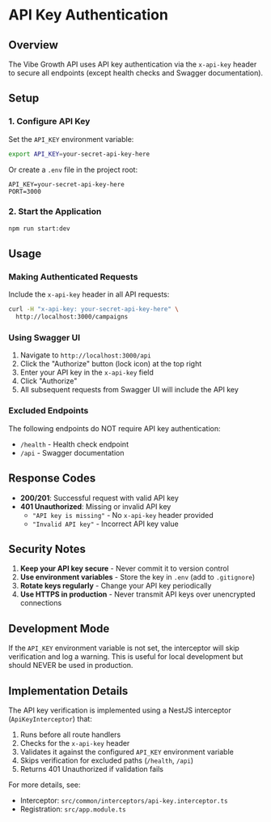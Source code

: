 # API Key Authentication

## Overview

The Vibe Growth API uses API key authentication via the `x-api-key` header to secure all endpoints (except health checks and Swagger documentation).

## Setup

### 1. Configure API Key

Set the `API_KEY` environment variable:

```bash
export API_KEY=your-secret-api-key-here
```

Or create a `.env` file in the project root:

```env
API_KEY=your-secret-api-key-here
PORT=3000
```

### 2. Start the Application

```bash
npm run start:dev
```

## Usage

### Making Authenticated Requests

Include the `x-api-key` header in all API requests:

```bash
curl -H "x-api-key: your-secret-api-key-here" \
  http://localhost:3000/campaigns
```

### Using Swagger UI

1. Navigate to `http://localhost:3000/api`
2. Click the "Authorize" button (lock icon) at the top right
3. Enter your API key in the `x-api-key` field
4. Click "Authorize"
5. All subsequent requests from Swagger UI will include the API key

### Excluded Endpoints

The following endpoints do NOT require API key authentication:

- `/health` - Health check endpoint
- `/api` - Swagger documentation

## Response Codes

- **200/201**: Successful request with valid API key
- **401 Unauthorized**: Missing or invalid API key
  - `"API key is missing"` - No `x-api-key` header provided
  - `"Invalid API key"` - Incorrect API key value

## Security Notes

1. **Keep your API key secure** - Never commit it to version control
2. **Use environment variables** - Store the key in `.env` (add to `.gitignore`)
3. **Rotate keys regularly** - Change your API key periodically
4. **Use HTTPS in production** - Never transmit API keys over unencrypted connections

## Development Mode

If the `API_KEY` environment variable is not set, the interceptor will skip verification and log a warning. This is useful for local development but should NEVER be used in production.

## Implementation Details

The API key verification is implemented using a NestJS interceptor (`ApiKeyInterceptor`) that:

1. Runs before all route handlers
2. Checks for the `x-api-key` header
3. Validates it against the configured `API_KEY` environment variable
4. Skips verification for excluded paths (`/health`, `/api`)
5. Returns 401 Unauthorized if validation fails

For more details, see:
- Interceptor: `src/common/interceptors/api-key.interceptor.ts`
- Registration: `src/app.module.ts`

